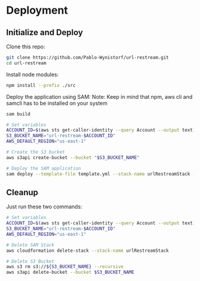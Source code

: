 # Deployment

## Initialize and Deploy

Clone this repo:
```bash
git clone https://github.com/Pablo-Wynistorf/url-restream.git
cd url-restream
```

Install node modules:
```bash
npm install --prefix ./src
```

Deploy the application using SAM:
Note: Keep in mind that npm, aws cli and samcli has to be installed on your system
```bash
sam build

# Set variables
ACCOUNT_ID=$(aws sts get-caller-identity --query Account --output text)
S3_BUCKET_NAME="url-restream-$ACCOUNT_ID"
AWS_DEFAULT_REGION="us-east-1"

# Create the S3 bucket
aws s3api create-bucket --bucket "$S3_BUCKET_NAME"

# Deploy the SAM application
sam deploy --template-file template.yml --stack-name urlRestreamStack --capabilities CAPABILITY_IAM --s3-bucket "$S3_BUCKET_NAME"
```

## Cleanup

Just run these two commands:

```bash
# Set variables
ACCOUNT_ID=$(aws sts get-caller-identity --query Account --output text)
S3_BUCKET_NAME="url-restream-$ACCOUNT_ID"
AWS_DEFAULT_REGION="us-east-1"

# Delete SAM Stack
aws cloudformation delete-stack --stack-name urlRestreamStack

# Delete S3 Bucket
aws s3 rm s3://${S3_BUCKET_NAME} --recursive
aws s3api delete-bucket --bucket $S3_BUCKET_NAME
```
